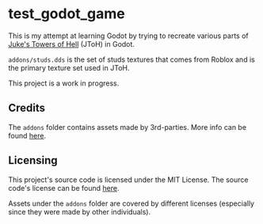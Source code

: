 # test_godot_game
This is my attempt at learning Godot by trying to recreate various parts of [Juke's Towers of Hell](https://www.roblox.com/games/8562822414/Jukes-Towers-of-Hell) (JToH) in Godot.

```addons/studs.dds``` is the set of studs textures that comes from Roblox and is the primary texture set used in JToH.

This project is a work in progress.

## Credits
The ```addons``` folder contains assets made by 3rd-parties. More info can be found [here](https://github.com/UTheDev/test_godot_game/blob/main/credits.md).

## Licensing
This project's source code is licensed under the MIT License. The source code's license can be found [here](https://github.com/UTheDev/test_godot_game/blob/main/LICENSE.md).

Assets under the ```addons``` folder are covered by different licenses (especially since they were made by other individuals).
